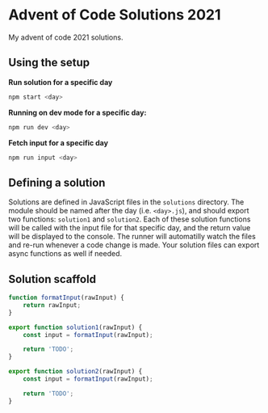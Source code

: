 # Advent of Code Solutions 2021

My advent of code 2021 solutions.

## Using the setup

**Run solution for a specific day**

```bash
npm start <day>
```

**Running on dev mode for a specific day:**

```bash
npm run dev <day>
```

**Fetch input for a specific day**

```bash
npm run input <day>
```

## Defining a solution

Solutions are defined in JavaScript files in the `solutions` directory. The module should be named after the day (i.e. `<day>.js`), and should export two functions: `solution1` and `solution2`. Each of these solution functions will be called with the input file for that specific day, and the return value will be displayed to the console. The runner will automatilly watch the files and re-run whenever a code change is made. Your solution files can export async functions as well if needed.

## Solution scaffold

```javascript
function formatInput(rawInput) {
	return rawInput;
}

export function solution1(rawInput) {
	const input = formatInput(rawInput);

	return 'TODO';
}

export function solution2(rawInput) {
	const input = formatInput(rawInput);

	return 'TODO';
}
```
